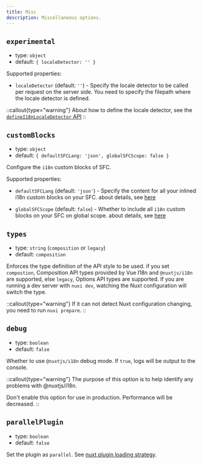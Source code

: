 ```yaml
---
title: Misc
description: Miscellaneous options.
---
```


## `experimental`

- type: `object`
- default: `{ localeDetector: '' }`

Supported properties:

- `localeDetector` (default: `''`) - Specify the locale detector to be called per request on the server side. You need to specify the filepath where the locale detector is defined.

::callout{type="warning"}
About how to define the locale detector, see the [`defineI18nLocaleDetector` API](/docs/api/composables#definei18nlocaledetector)
::

## `customBlocks`

- type: `object`
- default: `{ defaultSFCLang: 'json', globalSFCScope: false }`

Configure the `i18n` custom blocks of SFC.

Supported properties:

- `defaultSFCLang` (default: `'json'`) - Specify the content for all your inlined i18n custom blocks on your SFC. about details, see [here](https://github.com/intlify/bundle-tools/blob/main/packages/unplugin-vue-i18n/README.md#defaultsfclang)

- `globalSFCScope` (default: `false`) - Whether to include all `i18n` custom blocks on your SFC on global scope. about details, see [here](https://github.com/intlify/bundle-tools/blob/main/packages/unplugin-vue-i18n/README.md#globalsfcscope)

## `types`

- type: `string` (`composition` or `legacy`)
- default: `composition`

Enforces the type definition of the API style to be used. if you set `compostion`, Composition API types provided by Vue I18n and `@nuxtjs/i18n` are supported, else `legacy`, Options API types are supported. If you are running a dev server with `nuxi dev`, watching the Nuxt configuration will switch the type.

::callout{type="warning"}
If it can not detect Nuxt configuration changing, you need to run `nuxi prepare`.
::

## `debug`

- type: `boolean`
- default: `false`

Whether to use `@nuxtjs/i18n` debug mode. If `true`, logs will be output to the console.

::callout{type="warning"}
The purpose of this option is to help identify any problems with @nuxtjs/i18n.

Don't enable this option for use in production. Performance will be decreased.
::

## `parallelPlugin`

- type: `boolean`
- default: `false`

Set the plugin as `parallel`. See [nuxt plugin loading strategy](https://nuxt.com/docs/guide/directory-structure/plugins#loading-strategy).
